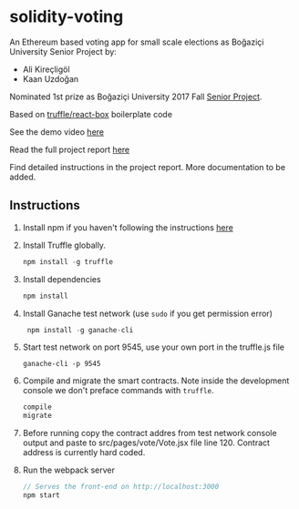 # solidity-voting
An Ethereum based voting app for small scale elections as Boğaziçi University Senior Project by:
- Ali Kireçligöl
- Kaan Uzdoğan

Nominated 1st prize as Boğaziçi University 2017 Fall [Senior Project](https://www.cmpe.boun.edu.tr/content/ebloc-blockchain-voting).

Based on [truffle/react-box](https://github.com/truffle-box/react-box) boilerplate code

See the demo video [here](https://www.youtube.com/watch?v=yxlFhs991U8)

Read the full project report [here](https://drive.google.com/open?id=1CMbabqKH2M28DD5l4BbtBRgLWB-77_i4)

Find detailed instructions in the project report. More documentation to be added.

## Instructions
1. Install npm if you haven't following the instructions [here](https://docs.npmjs.com/getting-started/installing-node)

2. Install Truffle globally.
    ```javascript
    npm install -g truffle
    ```
3. Install dependencies
    ```javascript
    npm install
    ```
4. Install Ganache test network (use `sudo` if you get permission error)
    ```javascript
     npm install -g ganache-cli
    ```
5. Start test network on port 9545, use your own port in the truffle.js file 
    ```
    ganache-cli -p 9545     
    ````
6. Compile and migrate the smart contracts. Note inside the development console we don't preface commands with `truffle`.
    ```javascript
    compile
    migrate
    ````
7. Before running copy the contract addres from test network console output and paste to src/pages/vote/Vote.jsx file line 120. Contract address is currently hard coded.

8. Run the webpack server
    ```javascript
    // Serves the front-end on http://localhost:3000
    npm start
    ```
